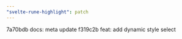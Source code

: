 ```yaml
---
"svelte-rune-highlight": patch
---
```


7a70bdb docs: meta update
f319c2b feat: add dynamic style select
